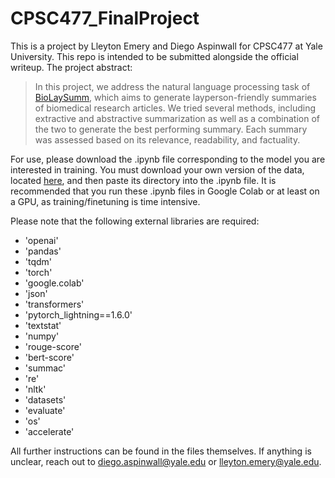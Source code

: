 # CPSC477_FinalProject

This is a project by Lleyton Emery and Diego Aspinwall for CPSC477 at Yale University. This repo is intended to be submitted alongside the official writeup. The project abstract:

> In this project, we address the natural language processing task of [BioLaySumm](https://biolaysumm.org), which aims to generate layperson-friendly summaries of biomedical research articles. We tried several methods, including extractive and abstractive summarization as well as a combination of the two to generate the best performing summary. Each summary was assessed based on its relevance, readability, and factuality.

For use, please download the .ipynb file corresponding to the model you are interested in training. You must download your own version of the data, located [here](https://www.codabench.org/competitions/1920/), and then paste its directory into the .ipynb file. It is recommended that you run these .ipynb files in Google Colab or at least on a GPU, as training/finetuning is time intensive.

Please note that the following external libraries are required:

- 'openai'
- 'pandas'
- 'tqdm'
- 'torch'
- 'google.colab'
- 'json'
- 'transformers'
- 'pytorch_lightning==1.6.0'
- 'textstat'
- 'numpy'
- 'rouge-score'
- 'bert-score'
- 'summac'
- 're'
- 'nltk'
- 'datasets'
- 'evaluate'
- 'os'
- 'accelerate'

All further instructions can be found in the files themselves. If anything is unclear, reach out to diego.aspinwall@yale.edu or lleyton.emery@yale.edu.
